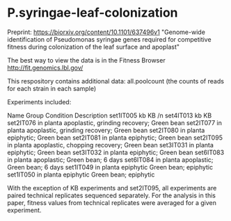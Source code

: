 # P.syringae-leaf-colonization

Preprint:
https://biorxiv.org/content/10.1101/637496v1
"Genome-wide identification of Pseudomonas syringae genes required for competitive fitness during colonization of the leaf surface and apoplast"

The best way to view the data is in the Fitness Browser
http://fit.genomics.lbl.gov/

This respository contains additional data:
all.poolcount (the counts of reads for each strain in each sample)

Experiments included:

Name	Group	Condition	Description
set1IT005	kb		KB /n
set4IT013	kb		KB
set2IT076	in planta		apoplastic, grinding recovery; Green bean
set2IT077	in planta		apoplastic, grinding recovery; Green bean
set2IT080	in planta		epiphytic; Green bean
set2IT081	in planta		epiphytic; Green bean
set2IT095	in planta		apoplastic, chopping recovery; Green bean
set3IT031	in planta		epiphytic; Green bean
set3IT032	in planta		epiphytic; Green bean
set6IT083	in planta		apoplastic; Green bean; 6 days
set6IT084	in planta		apoplastic; Green bean; 6 days
set1IT049	in planta	epiphytic	Green bean; epiphytic
set1IT050	in planta	epiphytic	Green bean; epiphytic

With the exception of KB experiments and set2IT095, all experiments are paired technical replicates sequenced separately.
For the analysis in this paper, fitness values from technical replicates were averaged for a given experiment. 
